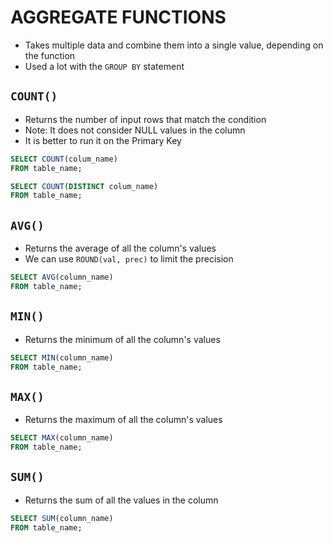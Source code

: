 # AGGREGATE FUNCTIONS

- Takes multiple data and combine them into a single value, depending on the function
- Used a lot with the `GROUP BY` statement

## `COUNT()`

- Returns the number of input rows that match the condition
- Note: It does not consider NULL values in the column
- It is better to run it on the Primary Key

```sql
SELECT COUNT(colum_name)
FROM table_name;
```

```sql
SELECT COUNT(DISTINCT colum_name)
FROM table_name;
```

## `AVG()`

- Returns the average of all the column's values
- We can use `ROUND(val, prec)` to limit the precision

```sql
SELECT AVG(column_name)
FROM table_name;
```

## `MIN()`

- Returns the minimum of all the column's values

```sql
SELECT MIN(column_name)
FROM table_name;
```

## `MAX()`

- Returns the maximum of all the column's values

```sql
SELECT MAX(column_name)
FROM table_name;
```

## `SUM()`

- Returns the sum of all the values in the column

```sql
SELECT SUM(column_name)
FROM table_name;
```
